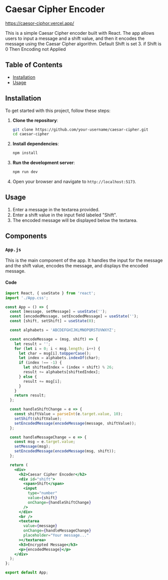 # Caesar Cipher Encoder

https://caesor-ciphor.vercel.app/

This is a simple Caesar Cipher encoder built with React. The app allows users to input a message and a shift value, and then it encodes the message using the Caesar Cipher algorithm. Default Shift is set 3. if Shift is 0 Then Encoding not Applied 

## Table of Contents

- [Installation](#installation)
- [Usage](#usage)

## Installation

To get started with this project, follow these steps:

1. **Clone the repository**:
    ```bash
    git clone https://github.com/your-username/caesar-cipher.git
    cd caesar-cipher
    ```

2. **Install dependencies**:
    ```bash
    npm install
    ```

3. **Run the development server**:
    ```bash
    npm run dev
    ```

4. Open your browser and navigate to `http://localhost:5173`.

## Usage

1. Enter a message in the textarea provided.
2. Enter a shift value in the input field labeled "Shift".
3. The encoded message will be displayed below the textarea.

## Components

### `App.js`

This is the main component of the app. It handles the input for the message and the shift value, encodes the message, and displays the encoded message.

#### Code

```jsx
import React, { useState } from 'react';
import './App.css';

const App = () => {
  const [message, setMessage] = useState('');
  const [encodedMessage, setEncodedMessage] = useState('');
  const [shift, setShift] = useState(0);

  const alphabets = 'ABCDEFGHIJKLMNOPQRSTUVWXYZ';

  const encodeMessage = (msg, shift) => {
    let result = '';
    for (let i = 0; i < msg.length; i++) {
      let char = msg[i].toUpperCase();
      let index = alphabets.indexOf(char);
      if (index !== -1) {
        let shiftedIndex = (index + shift) % 26;
        result += alphabets[shiftedIndex];
      } else {
        result += msg[i];
      }
    }
    return result;
  };

  const handleShiftChange = e => {
    const shiftValue = parseInt(e.target.value, 10);
    setShift(shiftValue);
    setEncodedMessage(encodeMessage(message, shiftValue));
  };

  const handleMessageChange = e => {
    const msg = e.target.value;
    setMessage(msg);
    setEncodedMessage(encodeMessage(msg, shift));
  };

  return (
    <div>
      <h2>Caesar Cipher Encoder</h2>
      <div id="shift">
        <span>Shift</span>
        <input
          type="number"
          value={shift}
          onChange={handleShiftChange}
        />
      </div>
      <br />
      <textarea
        value={message}
        onChange={handleMessageChange}
        placeholder="Your message..."
      ></textarea>
      <h3>Encrypted Message</h3>
      <p>{encodedMessage}</p>
    </div>
  );
};

export default App;
